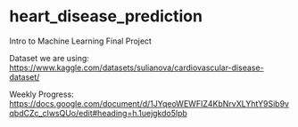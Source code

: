 # heart_disease_prediction
Intro to Machine Learning Final Project

Dataset we are using: https://www.kaggle.com/datasets/sulianova/cardiovascular-disease-dataset/

Weekly Progress: https://docs.google.com/document/d/1JYqeoWEWFIZ4KbNrvXLYhtY9Sib9vqbdCZc_cIwsQUo/edit#heading=h.1uejgkdo5lpb

